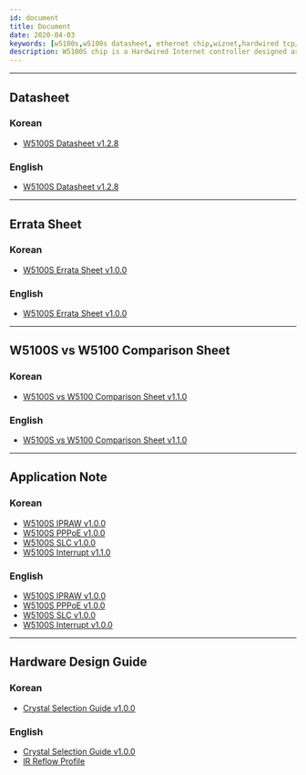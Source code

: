 ```yaml
---
id: document
title: Document
date: 2020-04-03
keywords: [w5100s,w5100s datasheet, ethernet chip,wiznet,hardwired tcp/ip,arduino ethernet,pico ethernet]
description: W5100S chip is a Hardwired Internet controller designed as a full hardwired TCP/IP stack with WIZnet technology
---
```


----

## Datasheet

### Korean
 * <a href="/img/products/w5100s/w5100s-ds-v128k.pdf" target="_blank">W5100S Datasheet v1.2.8</a>

### English
 * <a href="/img/products/w5100s/w5100s-ds-v128e.pdf" target="_blank">W5100S Datasheet v1.2.8</a>

----

## Errata Sheet

### Korean
 * <a href="/img/products/w5100s/w5100s-errata-kr-v100.pdf" target="_blank">W5100S Errata Sheet v1.0.0</a>

### English
 * <a href="/img/products/w5100s/w5100s-errata-en-v100.pdf" target="_blank">W5100S Errata Sheet v1.0.0</a>

----

## W5100S vs W5100 Comparison Sheet

### Korean

 * <a href="/img/products/w5100s/application/w5100svsw5100_cs_v110k.pdf" target="_blank">W5100S vs W5100 Comparison Sheet v1.1.0</a>

### English

 * <a href="/img/products/w5100s/application/w5100svsw5100_cs_v110e.pdf" target="_blank">W5100S vs W5100 Comparison Sheet v1.1.0</a>

----


## Application Note

### Korean

 * <a href="/img/products/w5100s/w5100s_an_ipraw_v100k.pdf" target="_blank">W5100S IPRAW v1.0.0</a>
 * <a href="/img/products/w5100s/application/w5100s_an_pppoe_v100k.pdf" target="_blank">W5100S PPPoE v1.0.0</a>
 * <a href="/img/products/w5100s/application/w5100s_an_slc_v100k.pdf" target="_blank">W5100S SLC v1.0.0</a>
 * <a href="/img/products/w5100s/application/w5100s_an_interrupt_v110k.pdf" target="_blank">W5100S Interrupt v1.1.0</a>

### English

 * <a href="/img/products/w5100s/w5100s_an_ipraw_v100e.pdf" target="_blank">W5100S IPRAW v1.0.0</a>
 * <a href="/img/products/w5100s/application/w5100s_an_pppoe_v100e.pdf" target="_blank">W5100S PPPoE v1.0.0</a>
 * <a href="/img/products/w5100s/application/w5100s_an_slc_v100e.pdf" target="_blank">W5100S SLC v1.0.0</a>
 * <a href="/img/products/w5100s/application/w5100s_an_interrupt_v100e.pdf" target="_blank">W5100S Interrupt v1.0.0</a>

----


## Hardware Design Guide

### Korean

 * <a href="/img/products/w5100s/w5100s_crystal_selection_guide_v100k.pdf" target="_blank">Crystal Selection Guide v1.0.0</a>

### English

 * <a href="/img/products/w5100s/w5100s_crystal_selection_guide_v100e.pdf" target="_blank">Crystal Selection Guide v1.0.0</a>
 * <a href="/img/design_guide/reflow_profile/ir_reflow_profile.pdf" target="_blank">IR Reflow Profile</a>
